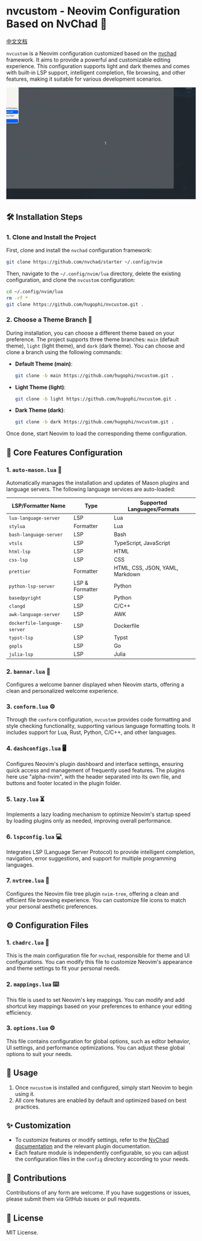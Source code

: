 # nvcustom - Neovim Configuration Based on NvChad 🎨

[中文文档](./README_zh.md)

`nvcustom` is a Neovim configuration customized based on the [nvchad](https://github.com/nvchad/starter) framework. It aims to provide a powerful and customizable editing experience. This configuration supports light and dark themes and comes with built-in LSP support, intelligent completion, file browsing, and other features, making it suitable for various development scenarios.

![default](./assets/light.gif)

## 🛠️ Installation Steps

### 1. Clone and Install the Project

First, clone and install the `nvchad` configuration framework:

```bash
git clone https://github.com/nvchad/starter ~/.config/nvim
```

Then, navigate to the `~/.config/nvim/lua` directory, delete the existing configuration, and clone the `nvcustom` configuration:

```bash
cd ~/.config/nvim/lua
rm -rf *
git clone https://github.com/hugophi/nvcustom.git .
```

### 2. Choose a Theme Branch 🎨

During installation, you can choose a different theme based on your preference. The project supports three theme branches: `main` (default theme), `light` (light theme), and `dark` (dark theme). You can choose and clone a branch using the following commands:

- **Default Theme (main)**:

  ```bash
  git clone -b main https://github.com/hugophi/nvcustom.git .
  ```

- **Light Theme (light)**:

  ```bash
  git clone -b light https://github.com/hugophi/nvcustom.git .
  ```

- **Dark Theme (dark)**:

  ```bash
  git clone -b dark https://github.com/hugophi/nvcustom.git .
  ```

Once done, start Neovim to load the corresponding theme configuration.

## 🔧 Core Features Configuration

### 1. `auto-mason.lua` 🚀

Automatically manages the installation and updates of Mason plugins and language servers. The following language services are auto-loaded:

| LSP/Formatter Name         | Type           | Supported Languages/Formats          |
| -------------------------- | -------------- | ------------------------------------ |
| `lua-language-server`      | LSP            | Lua                                  |
| `stylua`                   | Formatter      | Lua                                  |
| `bash-language-server`     | LSP            | Bash                                 |
| `vtsls`                    | LSP            | TypeScript, JavaScript               |
| `html-lsp`                 | LSP            | HTML                                 |
| `css-lsp`                  | LSP            | CSS                                  |
| `prettier`                 | Formatter      | HTML, CSS, JSON, YAML, Markdown      |
| `python-lsp-server`        | LSP & Formatter| Python                               |
| `basedpyright`             | LSP            | Python                               |
| `clangd`                   | LSP            | C/C++                                |
| `awk-language-server`      | LSP            | AWK                                  |
| `dockerfile-language-server`| LSP           | Dockerfile                           |
| `typst-lsp`                | LSP            | Typst                                |
| `gopls`                    | LSP            | Go                                   |
| `julia-lsp`                | LSP            | Julia                                |

### 2. `bannar.lua` 🎉

Configures a welcome banner displayed when Neovim starts, offering a clean and personalized welcome experience.

### 3. `conform.lua` ⚙️

Through the `conform` configuration, `nvcustom` provides code formatting and style checking functionality, supporting various language formatting tools. It includes support for Lua, Rust, Python, C/C++, and other languages.

### 4. `dashconfigs.lua` 🖥️

Configures Neovim's plugin dashboard and interface settings, ensuring quick access and management of frequently used features. The plugins here use "alpha-nvim", with the header separated into its own file, and buttons and footer located in the plugin folder.

### 5. `lazy.lua` ⏳

Implements a lazy loading mechanism to optimize Neovim's startup speed by loading plugins only as needed, improving overall performance.

### 6. `lspconfig.lua` 💻

Integrates LSP (Language Server Protocol) to provide intelligent completion, navigation, error suggestions, and support for multiple programming languages.

### 7. `nvtree.lua` 🌲

Configures the Neovim file tree plugin `nvim-tree`, offering a clean and efficient file browsing experience. You can customize file icons to match your personal aesthetic preferences.

## ⚙️ Configuration Files

### 1. `chadrc.lua` 🎨

This is the main configuration file for `nvchad`, responsible for theme and UI configurations. You can modify this file to customize Neovim's appearance and theme settings to fit your personal needs.

### 2. `mappings.lua` ⌨️

This file is used to set Neovim's key mappings. You can modify and add shortcut key mappings based on your preferences to enhance your editing efficiency.

### 3. `options.lua` ⚙️

This file contains configuration for global options, such as editor behavior, UI settings, and performance optimizations. You can adjust these global options to suit your needs.

## 🚀 Usage

1. Once `nvcustom` is installed and configured, simply start Neovim to begin using it.
2. All core features are enabled by default and optimized based on best practices.

## ✨ Customization

- To customize features or modify settings, refer to the [NvChad documentation](https://nvchad.com/) and the relevant plugin documentation.
- Each feature module is independently configurable, so you can adjust the configuration files in the `config` directory according to your needs.

## 🤝 Contributions

Contributions of any form are welcome. If you have suggestions or issues, please submit them via GitHub issues or pull requests.

## 📜 License

MIT License.
